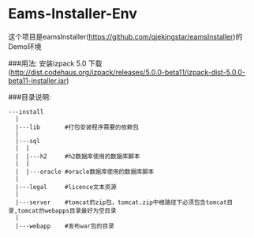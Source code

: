 Eams-Installer-Env
=============
这个项目是eamsInstaller(https://github.com/qjekingstar/eamsInstaller)的Demo环境

###用法:
  安装izpack 5.0 下载(http://dist.codehaus.org/izpack/releases/5.0.0-beta11/izpack-dist-5.0.0-beta11-installer.jar)

###目录说明:

    ---install
      |
      |---lib       #打包安装程序需要的依赖包
      |
      |---sql
      |  |
      |  |---h2     #h2数据库使用的数据库脚本
      |  |
      |  |---oracle #oracle数据库使用的数据库脚本
      |     
      |---legal     #licence文本资源
      |
      |---server    #tomcat的zip包，tomcat.zip中根路径下必须包含tomcat目录,tomcat的webapps目录最好为空目录
      |
      |---webapp    #发布war包的目录
     
